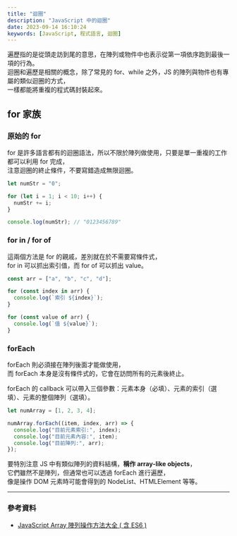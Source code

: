 ```yaml
---
title: "迴圈"
description: "JavaScript 中的迴圈"
date: 2023-09-14 16:10:24
keywords: [JavaScript, 程式語言, 迴圈]
---
```


遍歷指的是從頭走訪到尾的意思，在陣列或物件中也表示從第一項依序跑到最後一項的行為。  
迴圈和遍歷是相關的概念，除了常見的 for、while 之外，JS 的陣列與物件也有專屬的類似迴圈的方式，  
一樣都能將重複的程式碼封裝起來。

## for 家族

### 原始的 for

for 是許多語言都有的迴圈語法，所以不限於陣列做使用，只要是單一重複的工作都可以利用 for 完成，  
注意迴圈的終止條件，不要寫錯造成無限迴圈。

```js
let numStr = "0";

for (let i = 1; i < 10; i++) {
  numStr += i;
}

console.log(numStr); // "0123456789"
```

### for in / for of

這兩個方法是 for 的親戚，差別就在於不需要寫條件式，  
for in 可以抓出索引值，而 for of 可以抓出 value。

```js
const arr = ["a", "b", "c", "d"];

for (const index in arr) {
  console.log(`索引 ${index}`);
}

for (const value of arr) {
  console.log(`值 ${value}`);
}
```

### forEach

forEach 則必須接在陣列後面才能做使用，  
而 forEach 本身是沒有條件式的，它會在訪問所有的元素後終止。

forEach 的 callback 可以帶入三個參數：元素本身（必填）、元素的索引（選填）、元素的整個陣列（選填）。

```js
let numArray = [1, 2, 3, 4];

numArray.forEach((item, index, arr) => {
  console.log("目前元素索引:", index);
  console.log("目前元素內容:", item);
  console.log("目前陣列:", arr);
});
```

要特別注意 JS 中有類似陣列的資料結構，**稱作 array-like objects**，  
它們雖然不是陣列，但通常也可以透過 forEach 進行遍歷，  
像是操作 DOM 元素時可能會得到的 NodeList、HTMLElement 等等。

---

### 參考資料

- [JavaScript Array 陣列操作方法大全 ( 含 ES6 )](https://www.oxxostudio.tw/articles/201908/js-array.html?fbclid=IwAR12g-n-YcR7KG-dgXWme9xcKCdXlBNthFFeptHjfLjK_UBEBR7WysgX9Oo#array_map)
